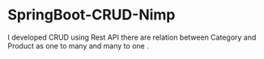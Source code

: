 # SpringBoot-CRUD-Nimp
I developed CRUD using Rest API there are relation between Category and Product as one to many and many to one .
